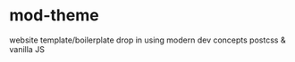 # mod-theme
website template/boilerplate drop in using modern dev concepts postcss &amp; vanilla JS
